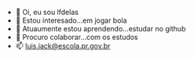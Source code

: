 - 👋 Oi, eu sou lfdelas
- 👀 Estou interesado...em jogar bola
- 🌱 Atuaumente estou aprendendo...estudar no github
- 💞️ Procuro colaborar...com os estudos
- 📫 luis.jack@escola.pr.gov.br

<!---
lfdelas/lfdelas is a ✨ special ✨ repository because its `README.md` (this file) appears on your GitHub profile.
You can click the Preview link to take a look at your changes.
--->
